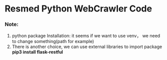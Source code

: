 # Resmed Python WebCrawler Code

### Note: 
1. python package Installation: it seems if we want to use venv， we need to change something(path for example)
2. There is another choice, we can use external libraries to import package **pip3 install flask-restful**
